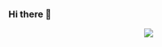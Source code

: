 ### Hi there 👋


<!--
**likole/likole** is a ✨ _special_ ✨ repository because its `README.md` (this file) appears on your GitHub profile.

Here are some ideas to get you started:

- 🔭 I’m currently working on ...
- 🌱 I’m currently learning ...
- 👯 I’m looking to collaborate on ...
- 🤔 I’m looking for help with ...
- 💬 Ask me about ...
- 📫 How to reach me: ...
- 😄 Pronouns: ...
- ⚡ Fun fact: ...

<div align="left">
 <img src="https://visitor-badge.glitch.me/badge?page_id=likole.likole&left_color=green&right_color=red">
</div>

<div align="center">
  <img src="https://github-profile-trophy.vercel.app/?username=likole&theme=onedark&row=1&column=6&no-frame=true&no-bg=true">
</div>

<div align="center">
  <img height="137px" src="https://github-readme-stats.vercel.app/api?username=likole&hide_title=true&show_icons=true&count_private=true&line_height=21&icon_color=CE1D2D&text_color=718096" />
  <img height="137px" src="https://github-readme-stats.vercel.app/api/top-langs/?username=likole&hide_title=true&layout=compact&langs_count=6&hide=javascript,html,css,coffeescript,scss" />
</div>
-->

<div align="center">
  <img src="https://github-profile-trophy.vercel.app/?username=likole&theme=onedark&row=1&column=6&no-frame=true&no-bg=true">
  <!-- <img height="137px" src="https://github-readme-stats.vercel.app/api/top-langs/?username=likole&hide_title=true&layout=compact&langs_count=6&hide=javascript,html,css,coffeescript,scss" /> -->
</div>
